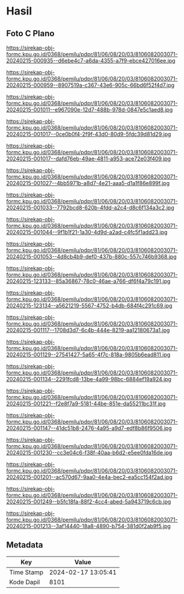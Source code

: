 # Hasil

## Foto C Plano

https://sirekap-obj-formc.kpu.go.id/0368/pemilu/pdpr/81/06/08/20/03/8106082003071-20240215-000935--d6ebe4c7-a6da-4355-a7f9-ebce427016ee.jpg

https://sirekap-obj-formc.kpu.go.id/0368/pemilu/pdpr/81/06/08/20/03/8106082003071-20240215-000959--8907519a-c367-43e6-905c-66bd6f52f4d7.jpg

https://sirekap-obj-formc.kpu.go.id/0368/pemilu/pdpr/81/06/08/20/03/8106082003071-20240215-001011--e967090e-12d7-488b-978d-0847e5c1aed8.jpg

https://sirekap-obj-formc.kpu.go.id/0368/pemilu/pdpr/81/06/08/20/03/8106082003071-20240215-001017--0ce0b0f4-2f9f-43d0-80d9-5fdc39d81d29.jpg

https://sirekap-obj-formc.kpu.go.id/0368/pemilu/pdpr/81/06/08/20/03/8106082003071-20240215-001017--dafd76eb-49ae-4811-a953-ace72e03f409.jpg

https://sirekap-obj-formc.kpu.go.id/0368/pemilu/pdpr/81/06/08/20/03/8106082003071-20240215-001027--4bb5971b-a8d7-4e21-aaa5-d1a1f86e899f.jpg

https://sirekap-obj-formc.kpu.go.id/0368/pemilu/pdpr/81/06/08/20/03/8106082003071-20240215-001033--7792bcd8-620b-4fdd-a2c4-d8c6f134a3c2.jpg

https://sirekap-obj-formc.kpu.go.id/0368/pemilu/pdpr/81/06/08/20/03/8106082003071-20240215-001044--9f1b1f21-1a30-4d9d-a2ad-c4fc5f1add23.jpg

https://sirekap-obj-formc.kpu.go.id/0368/pemilu/pdpr/81/06/08/20/03/8106082003071-20240215-001053--4d8cb4b9-def0-437b-880c-557c746b9368.jpg

https://sirekap-obj-formc.kpu.go.id/0368/pemilu/pdpr/81/06/08/20/03/8106082003071-20240215-123133--85a36867-78c0-46ae-a766-df6f4a79c191.jpg

https://sirekap-obj-formc.kpu.go.id/0368/pemilu/pdpr/81/06/08/20/03/8106082003071-20240215-123134--a5621219-5567-4752-b4db-684f4c291c69.jpg

https://sirekap-obj-formc.kpu.go.id/0368/pemilu/pdpr/81/06/08/20/03/8106082003071-20240215-001117--1708d3d7-6c4b-444e-8219-aa12180673a1.jpg

https://sirekap-obj-formc.kpu.go.id/0368/pemilu/pdpr/81/06/08/20/03/8106082003071-20240215-001129--27541427-5a65-4f7c-818a-9805b6ead811.jpg

https://sirekap-obj-formc.kpu.go.id/0368/pemilu/pdpr/81/06/08/20/03/8106082003071-20240215-001134--2291fcd8-13be-4a99-98bc-6884ef19a924.jpg

https://sirekap-obj-formc.kpu.go.id/0368/pemilu/pdpr/81/06/08/20/03/8106082003071-20240215-001221--f2e8f7a9-5181-44be-851e-da55211bc31f.jpg

https://sirekap-obj-formc.kpu.go.id/0368/pemilu/pdpr/81/06/08/20/03/8106082003071-20240215-001147--41dc51b8-2476-4a95-a9d7-edf8b86f9506.jpg

https://sirekap-obj-formc.kpu.go.id/0368/pemilu/pdpr/81/06/08/20/03/8106082003071-20240215-001230--cc3e04c6-f38f-40aa-b6d2-e5ee0fda16de.jpg

https://sirekap-obj-formc.kpu.go.id/0368/pemilu/pdpr/81/06/08/20/03/8106082003071-20240215-001201--ac570d67-9aa0-4e4a-bec2-ea5cc154f2ad.jpg

https://sirekap-obj-formc.kpu.go.id/0368/pemilu/pdpr/81/06/08/20/03/8106082003071-20240215-001249--b5fc18fa-88f2-4cc4-abed-5a943719c6cb.jpg

https://sirekap-obj-formc.kpu.go.id/0368/pemilu/pdpr/81/06/08/20/03/8106082003071-20240215-001213--3af14440-18a8-4890-b754-381d0f2ab9f5.jpg


## Metadata

| Key        | Value               |
| ---------- | ------------------- |
| Time Stamp | 2024-02-17 13:05:41 |
| Kode Dapil | 8101                |



